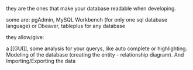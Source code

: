 they are the ones that make your database readable when developing.

some are: pgAdmin, MySQL Workbench (for only one sql database language) or Dbeaver, tableplus for any database

they allow/give:

a [[GUI]], some analysis for your querys, like auto complete or highlighting. Modeling of the database (creating the entity - relationship diagram). And Importing/Exporting the data
